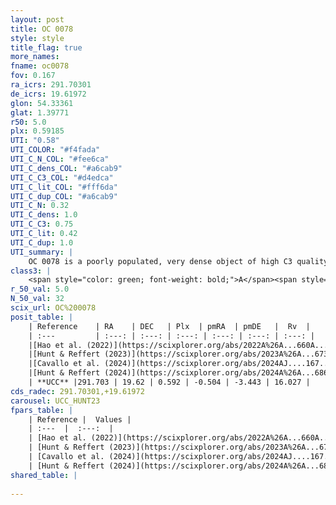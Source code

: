 ```yaml
---
layout: post
title: OC 0078
style: style
title_flag: true
more_names: 
fname: oc0078
fov: 0.167
ra_icrs: 291.70301
de_icrs: 19.61972
glon: 54.33361
glat: 1.39771
r50: 5.0
plx: 0.59185
UTI: "0.58"
UTI_COLOR: "#f4fada"
UTI_C_N_COL: "#fee6ca"
UTI_C_dens_COL: "#a6cab9"
UTI_C_C3_COL: "#d4edca"
UTI_C_lit_COL: "#fff6da"
UTI_C_dup_COL: "#a6cab9"
UTI_C_N: 0.32
UTI_C_dens: 1.0
UTI_C_C3: 0.75
UTI_C_lit: 0.42
UTI_C_dup: 1.0
UTI_summary: |
    OC 0078 is a poorly populated, very dense object of high C3 quality. It was recently reported in the literature.
class3: |
    <span style="color: green; font-weight: bold;">A</span><span style="color: #FFC300; font-weight: bold;">B</span>
r_50_val: 5.0
N_50_val: 32
scix_url: OC%200078
posit_table: |
    | Reference    | RA    | DEC   | Plx  | pmRA  | pmDE   |  Rv  |
    | :---         | :---: | :---: | :---: | :---: | :---: | :---: |
    |[Hao et al. (2022)](https://scixplorer.org/abs/2022A%26A...660A...4H) | 291.678 | 19.622 | 0.586 | -0.527 | -3.447 | 8.525 |
    |[Hunt & Reffert (2023)](https://scixplorer.org/abs/2023A%26A...673A.114H) | 291.71 | 19.628 | 0.582 | -0.506 | -3.479 | 23.548 |
    |[Cavallo et al. (2024)](https://scixplorer.org/abs/2024AJ....167...12C) | 291.707 | 19.622 | 0.582 | -- | -- | -- |
    |[Hunt & Reffert (2024)](https://scixplorer.org/abs/2024A%26A...686A..42H) | 291.71 | 19.628 | 0.582 | -0.506 | -3.479 | 23.548 |
    | **UCC** |291.703 | 19.62 | 0.592 | -0.504 | -3.443 | 16.027 | 
cds_radec: 291.70301,+19.61972
carousel: UCC_HUNT23
fpars_table: |
    | Reference |  Values |
    | :---  |  :---:  |
    | [Hao et al. (2022)](https://scixplorer.org/abs/2022A%26A...660A...4H) | `AG=4.02, age=8.2, Z=0.018` |
    | [Hunt & Reffert (2023)](https://scixplorer.org/abs/2023A%26A...673A.114H) | `AV50=3.972, diffAV50=1.983, MOD50=11.017, logAge50=8.258` |
    | [Cavallo et al. (2024)](https://scixplorer.org/abs/2024AJ....167...12C) | `AV50=4.03, dMod50=11.08, logAge50=8.43, [Fe/H]50=0.22` |
    | [Hunt & Reffert (2024)](https://scixplorer.org/abs/2024A%26A...686A..42H) | `MassJ=382.860` |
shared_table: |
    
---
```

